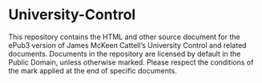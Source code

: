 # University-Control
This repository contains the HTML and other source document for the ePub3 version of James McKeen Cattell’s University Control and related documents. Documents in the repository are licensed by default in the Public Domain, unless otherwise marked. Please respect the conditions of the mark applied at the end of specific documents.
